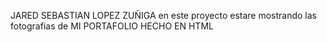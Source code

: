 JARED SEBASTIAN LOPEZ ZUÑIGA
en este proyecto estare mostrando las fotografias de MI PORTAFOLIO HECHO EN HTML
